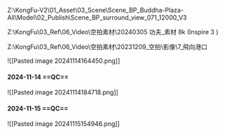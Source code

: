 Z:\KongFu-V2\01_Asset\03_Scene\Scene_BP_Buddha-Plaza-All\Model\02_Publish\Scene_BP_surround_view_071_12000_V3

Z:\KongFu\03_Ref\06_Video\空拍素材\20240305 功夫_素材 8k (Inspire 3 )

Z:\KongFu\03_Ref\06_Video\空拍素材\20231209_空拍\影像\7_飛向港口

![[Pasted image 20241114164450.png]]

#### 2024-11-14 ==QC==
![[Pasted image 20241114184718.png]]

#### 2024-11-15 ==QC==
![[Pasted image 20241115154946.png]]

